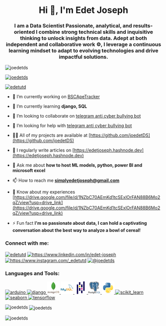 <h1 align="center">Hi 👋, I'm Edet Joseph</h1>
<h3 align="center">I am a Data Scientist Passionate, analytical, and results-oriented I combine strong technical skills and inquisitive thinking to unlock insights from data. Adept at both independent and collaborative work ⚙, I leverage a continuous learning mindset to adapt to evolving technologies and drive impactful solutions.</h3>

<p align="left"> <img src="https://komarev.com/ghpvc/?username=joedetds&label=Profile%20views&color=0e75b6&style=flat" alt="joedetds" /> </p>

<p align="left"> <a href="https://github.com/ryo-ma/github-profile-trophy"><img src="https://github-profile-trophy.vercel.app/?username=joedetds" alt="joedetds" /></a> </p>

<p align="left"> <a href="https://twitter.com/edetutd" target="blank"><img src="https://img.shields.io/twitter/follow/edetutd?logo=twitter&style=for-the-badge" alt="edetutd" /></a> </p>

- 🔭 I’m currently working on [BSCApeTracker](https://github.com/joedetDS/bsc_ape_tracker)

- 🌱 I’m currently learning **django, SQL**

- 👯 I’m looking to collaborate on [telegram anti cyber bullying bot](https://github.com/joedetDS/cyberbullying_detection)

- 🤝 I’m looking for help with [telegram anti cyber bullying bot](https://github.com/joedetDS/cyberbullying_detection)

- 👨‍💻 All of my projects are available at [https://github.com/joedetDS](https://github.com/joedetDS)

- 📝 I regularly write articles on [https://edetjoseph.hashnode.dev](https://edetjoseph.hashnode.dev)

- 💬 Ask me about **how to host ML models, python, power BI and microsoft excel**

- 📫 How to reach me **simplyedetjoseph@gmail.com**

- 📄 Know about my experiences [https://drive.google.com/file/d/1NZbC70AEmKd1tcSExlOrFAN88B6Mo2qZ/view?usp=drive_link](https://drive.google.com/file/d/1NZbC70AEmKd1tcSExlOrFAN88B6Mo2qZ/view?usp=drive_link)

- ⚡ Fun fact **I'm so passionate about data, I can hold a captivating conversation about the best way to analyze a bowl of cereal!**

<h3 align="left">Connect with me:</h3>
<p align="left">
<a href="https://twitter.com/edetutd" target="blank"><img align="center" src="https://raw.githubusercontent.com/rahuldkjain/github-profile-readme-generator/master/src/images/icons/Social/twitter.svg" alt="edetutd" height="30" width="40" /></a>
<a href="https://linkedin.com/in/https://www.linkedin.com/in/edet-joseph" target="blank"><img align="center" src="https://raw.githubusercontent.com/rahuldkjain/github-profile-readme-generator/master/src/images/icons/Social/linked-in-alt.svg" alt="https://www.linkedin.com/in/edet-joseph" height="30" width="40" /></a>
<a href="https://instagram.com/https://www.instagram.com/_edetutd" target="blank"><img align="center" src="https://raw.githubusercontent.com/rahuldkjain/github-profile-readme-generator/master/src/images/icons/Social/instagram.svg" alt="https://www.instagram.com/_edetutd" height="30" width="40" /></a>
<a href="https://hashnode.com/@joedetds" target="blank"><img align="center" src="https://raw.githubusercontent.com/rahuldkjain/github-profile-readme-generator/master/src/images/icons/Social/hashnode.svg" alt="@joedetds" height="30" width="40" /></a>
</p>

<h3 align="left">Languages and Tools:</h3>
<p align="left"> <a href="https://www.arduino.cc/" target="_blank" rel="noreferrer"> <img src="https://cdn.worldvectorlogo.com/logos/arduino-1.svg" alt="arduino" width="40" height="40"/> </a> <a href="https://www.djangoproject.com/" target="_blank" rel="noreferrer"> <img src="https://cdn.worldvectorlogo.com/logos/django.svg" alt="django" width="40" height="40"/> </a> <a href="https://www.mongodb.com/" target="_blank" rel="noreferrer"> <img src="https://raw.githubusercontent.com/devicons/devicon/master/icons/mongodb/mongodb-original-wordmark.svg" alt="mongodb" width="40" height="40"/> </a> <a href="https://www.mysql.com/" target="_blank" rel="noreferrer"> <img src="https://raw.githubusercontent.com/devicons/devicon/master/icons/mysql/mysql-original-wordmark.svg" alt="mysql" width="40" height="40"/> </a> <a href="https://pandas.pydata.org/" target="_blank" rel="noreferrer"> <img src="https://raw.githubusercontent.com/devicons/devicon/2ae2a900d2f041da66e950e4d48052658d850630/icons/pandas/pandas-original.svg" alt="pandas" width="40" height="40"/> </a> <a href="https://www.postgresql.org" target="_blank" rel="noreferrer"> <img src="https://raw.githubusercontent.com/devicons/devicon/master/icons/postgresql/postgresql-original-wordmark.svg" alt="postgresql" width="40" height="40"/> </a> <a href="https://www.python.org" target="_blank" rel="noreferrer"> <img src="https://raw.githubusercontent.com/devicons/devicon/master/icons/python/python-original.svg" alt="python" width="40" height="40"/> </a> <a href="https://scikit-learn.org/" target="_blank" rel="noreferrer"> <img src="https://upload.wikimedia.org/wikipedia/commons/0/05/Scikit_learn_logo_small.svg" alt="scikit_learn" width="40" height="40"/> </a> <a href="https://seaborn.pydata.org/" target="_blank" rel="noreferrer"> <img src="https://seaborn.pydata.org/_images/logo-mark-lightbg.svg" alt="seaborn" width="40" height="40"/> </a> <a href="https://www.tensorflow.org" target="_blank" rel="noreferrer"> <img src="https://www.vectorlogo.zone/logos/tensorflow/tensorflow-icon.svg" alt="tensorflow" width="40" height="40"/> </a> </p>

<p><img align="left" src="https://github-readme-stats.vercel.app/api/top-langs?username=joedetds&show_icons=true&locale=en&layout=compact" alt="joedetds" /></p>

<p>&nbsp;<img align="center" src="https://github-readme-stats.vercel.app/api?username=joedetds&show_icons=true&locale=en" alt="joedetds" /></p>

<p><img align="center" src="https://github-readme-streak-stats.herokuapp.com/?user=joedetds&" alt="joedetds" /></p>

